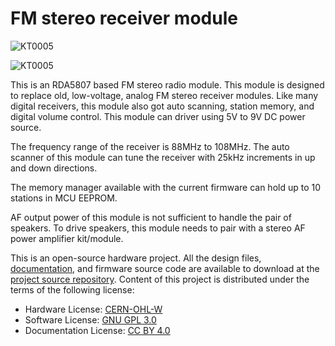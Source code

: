 # FM stereo receiver module
![KT0005](https://img.shields.io/badge/ID-KT0005-orange)

![KT0005](https://raw.githubusercontent.com/srikit/mini-fm-radio-module/main/resources/images/fm-stereo-module-front-small.jpg)

This is an RDA5807 based FM stereo radio module. This module is designed to replace old, low-voltage, analog FM stereo receiver modules. Like many digital receivers, this module also got auto scanning, station memory, and digital volume control. This module can driver using 5V to 9V DC power source.

The frequency range of the receiver is 88MHz to 108MHz. The auto scanner of this module can tune the receiver with 25kHz increments in up and down directions. 

The memory manager available with the current firmware can hold up to 10 stations in MCU EEPROM. 

AF output power of this module is not sufficient to handle the pair of speakers. To drive speakers, this module needs to pair with a stereo AF power amplifier kit/module.

This is an open-source hardware project. All the design files, [documentation](https://github.com/srikit/mini-fm-radio-module/wiki), and firmware source code are available to download at the [project source repository](https://github.com/srikit/mini-fm-radio-module). Content of this project is distributed under the terms of the following license:

 - Hardware License: [CERN-OHL-W](https://opensource.org/CERN-OHL-W)
 - Software License: [GNU GPL 3.0](https://github.com/srikit/mini-fm-radio-module/blob/main/LICENSE)
 - Documentation License: [CC BY 4.0](https://creativecommons.org/licenses/by/4.0)
